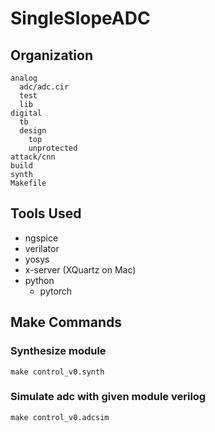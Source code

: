 # SingleSlopeADC

## Organization
```
analog
  adc/adc.cir
  test
  lib
digital
  tb
  design
    top
    unprotected
attack/cnn
build
synth
Makefile
```

## Tools Used
- ngspice
- verilator
- yosys
- x-server (XQuartz on Mac)
- python
  - pytorch

## Make Commands

### Synthesize module
`make control_v0.synth`

### Simulate adc with given module verilog
`make control_v0.adcsim`
